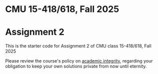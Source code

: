 # CMU 15-418/618, Fall 2025

# Assignment 2

This is the starter code for Assignment 2 of CMU class 15-418/618, Fall 2025

Please review the course's policy on [academic
integrity](https://www.cs.cmu.edu/~418/academicintegrity.html),
regarding your obligation to keep your own solutions private from now
until eternity.





